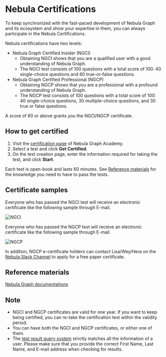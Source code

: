 # Nebula Certifications

To keep synchronized with the fast-paced development of Nebula Graph and its ecosystem and show your expertise in them, you can always participate in the Nebula Certifications.

Nebula certifications have two levels:

* Nebula Graph Certified Insider (NGCI)
    * Obtaining NGCI shows that you are a qualified user with a good understanding of Nebula Graph.
    * The NGCI test consists of 100 questions with a total score of 100: 40 single-choice questions and 60 true-or-false questions.
* Nebula Graph Certified Professional (NGCP)
    * Obtaining NGCP shows that you are a professional with a profound understanding of Nebula Graph.
    * The NGCP test consists of 100 questions with a total score of 100: 40 single-choice questions, 30 multiple-choice questions, and 30 true or false questions.

A score of 60 or above grants you the NGCI/NGCP certificate.

## How to get certified

1. Visit the [certification page](https://academic.nebula-graph.io/?lang=EN_US) of Nebula Graph Academy.
2. Select a test and click **Get Certified**.
3. On the test creation page, enter the information required for taking the test, and click **Start**.

Each test is open-book and lasts 60 minutes. See [Reference materials](#reference-materials) for the knowledge you need to have to pass the tests.

## Certificate samples

Everyone who has passed the NGCI test will receive an electronic certificate like the following sample through E-mail.

![NGCI](https://www-cdn.nebula-graph.com.cn/nebula-blog/ngci-certification-1.png)

Everyone who has passed the NGCP test will receive an electronic certificate like the following sample through E-mail.

![NGCP](https://www-cdn.nebula-graph.com.cn/nebula-blog/ngcp-certification-0.png)

In addition, NGCP e-certificate holders can contact Lisa/Wey/Hera on the [Nebula Slack Channel](https://nebulagraph.slack.com/join/shared_invite/zt-7ybejuqa-NCZBroh~PCh66d9kOQj45g#/shared-invite/email) to apply for a free paper certificate.

## Reference materials

[Nebula Graph documentations](https://docs.nebula-graph.io)

## Note

* NGCI and NGCP certificates are valid for one year. If you want to keep being certified, you can re-take the certification test within the validity period.
* You can have both the NGCI and NGCP certificates, or either one of them.
* The [test result query system](https://academic.nebula-graph.io/?lang=EN_US) strictly matches all the information of a user. Please make sure that you provide the correct First Name, Last Name, and E-mail address when checking for results.
